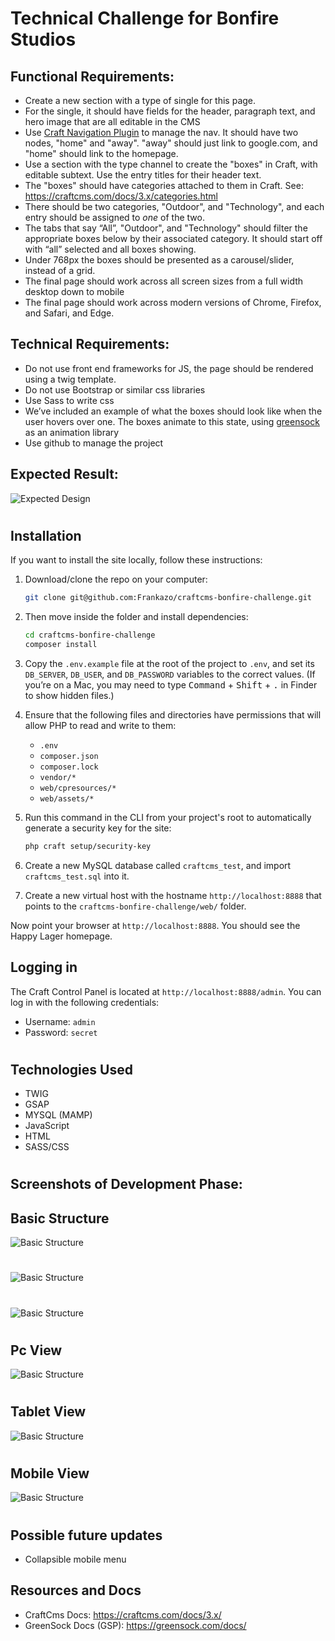 # Technical Challenge for Bonfire Studios

## Functional Requirements:

- Create a new section with a type of single for this page.
- For the single, it should have fields for the header, paragraph text, and hero image that are all editable in the CMS
- Use [Craft Navigation Plugin](https://plugins.craftcms.com/navigation) to manage the nav. It should have two nodes, "home" and "away". "away" should just link to google.com, and "home" should link to the homepage.
- Use a section with the type channel to create the "boxes" in Craft, with editable subtext. Use the entry titles for their header text.
- The "boxes" should have categories attached to them in Craft. See: https://craftcms.com/docs/3.x/categories.html
- There should be two categories, "Outdoor", and "Technology", and each entry should be assigned to _one_ of the two.
- The tabs that say “All”, "Outdoor", and "Technology" should filter the appropriate boxes below by their associated category. It should start off with “all” selected and all boxes showing.
- Under 768px the boxes should be presented as a carousel/slider, instead of a grid.
- The final page should work across all screen sizes from a full width desktop down to mobile
- The final page should work across modern versions of Chrome, Firefox, and Safari, and Edge.

## Technical Requirements:

- Do not use front end frameworks for JS, the page should be rendered using a twig template.
- Do not use Bootstrap or similar css libraries
- Use Sass to write css
- We’ve included an example of what the boxes should look like when the user hovers over one. The boxes animate to this state, using [greensock](https://greensock.com/) as an animation library
- Use github to manage the project

## Expected Result:

![Expected Design](https://i.imgur.com/JwJ9cum.png)

#

## Installation

If you want to install the site locally, follow these instructions:

1. Download/clone the repo on your computer:

   ```bash
   git clone git@github.com:Frankazo/craftcms-bonfire-challenge.git
   ```

2. Then move inside the folder and install dependencies:

   ```bash
   cd craftcms-bonfire-challenge
   composer install
   ```

3. Copy the `.env.example` file at the root of the project to `.env`, and set its `DB_SERVER`, `DB_USER`, and `DB_PASSWORD` variables to the correct values. (If you’re on a Mac, you may need to type <kbd>Command</kbd> + <kbd>Shift</kbd> + <kbd>.</kbd> in Finder to show hidden files.)

4. Ensure that the following files and directories have permissions that will allow PHP to read and write to them:

   - `.env`
   - `composer.json`
   - `composer.lock`
   - `vendor/*`
   - `web/cpresources/*`
   - `web/assets/*`

5. Run this command in the CLI from your project's root to automatically generate a security key for the site:

   ```bash
   php craft setup/security-key
   ```

6. Create a new MySQL database called `craftcms_test`, and import `craftcms_test.sql` into it.

7. Create a new virtual host with the hostname `http://localhost:8888` that points to the `craftcms-bonfire-challenge/web/` folder.

Now point your browser at `http://localhost:8888`. You should see the Happy Lager homepage.

## Logging in

The Craft Control Panel is located at `http://localhost:8888/admin`. You can log in with the following credentials:

- Username: `admin`
- Password: `secret`

#

## Technologies Used

- TWIG
- GSAP
- MYSQL (MAMP)
- JavaScript
- HTML
- SASS/CSS

#

## Screenshots of Development Phase:

## Basic Structure

![Basic Structure](https://i.imgur.com/x8kdZYh.png)

#

![Basic Structure](https://i.imgur.com/sqdMZPJ.png)

#

![Basic Structure](https://i.imgur.com/46dlTEG.png)

#

## Pc View

![Basic Structure](https://i.imgur.com/ZJO5piR.png)

#

## Tablet View

![Basic Structure](https://i.imgur.com/RmAwe0d.png)

#

## Mobile View

![Basic Structure](https://i.imgur.com/4nbkSpS.png)

#

## Possible future updates

- Collapsible mobile menu

## Resources and Docs

- CraftCms Docs: https://craftcms.com/docs/3.x/
- GreenSock Docs (GSP): https://greensock.com/docs/
